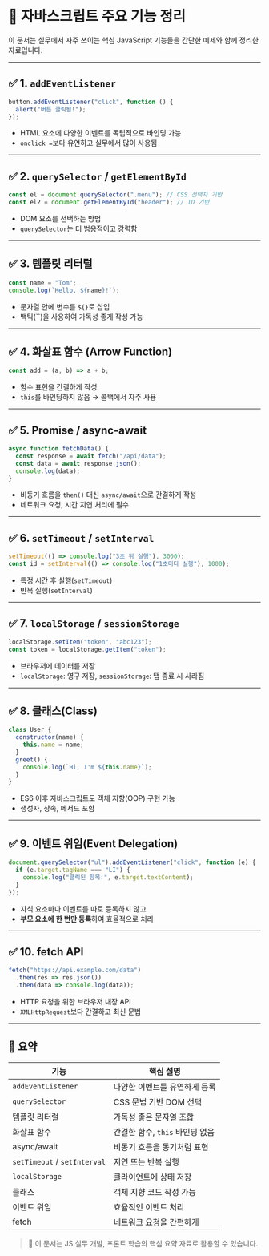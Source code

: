 
# 📘 자바스크립트 주요 기능 정리

이 문서는 실무에서 자주 쓰이는 핵심 JavaScript 기능들을 간단한 예제와 함께 정리한 자료입니다.

---

## ✅ 1. `addEventListener`

```javascript
button.addEventListener("click", function () {
  alert("버튼 클릭됨!");
});
```

- HTML 요소에 다양한 이벤트를 독립적으로 바인딩 가능
- `onclick =`보다 유연하고 실무에서 많이 사용됨

---

## ✅ 2. `querySelector` / `getElementById`

```javascript
const el = document.querySelector(".menu"); // CSS 선택자 기반
const el2 = document.getElementById("header"); // ID 기반
```

- DOM 요소를 선택하는 방법
- `querySelector`는 더 범용적이고 강력함

---

## ✅ 3. 템플릿 리터럴

```javascript
const name = "Tom";
console.log(`Hello, ${name}!`);
```

- 문자열 안에 변수를 `${}`로 삽입
- 백틱(``)을 사용하여 가독성 좋게 작성 가능

---

## ✅ 4. 화살표 함수 (Arrow Function)

```javascript
const add = (a, b) => a + b;
```

- 함수 표현을 간결하게 작성
- `this`를 바인딩하지 않음 → 콜백에서 자주 사용

---

## ✅ 5. Promise / async-await

```javascript
async function fetchData() {
  const response = await fetch("/api/data");
  const data = await response.json();
  console.log(data);
}
```

- 비동기 흐름을 `then()` 대신 `async/await`으로 간결하게 작성
- 네트워크 요청, 시간 지연 처리에 필수

---

## ✅ 6. `setTimeout` / `setInterval`

```javascript
setTimeout(() => console.log("3초 뒤 실행"), 3000);
const id = setInterval(() => console.log("1초마다 실행"), 1000);
```

- 특정 시간 후 실행(`setTimeout`)
- 반복 실행(`setInterval`)

---

## ✅ 7. `localStorage` / `sessionStorage`

```javascript
localStorage.setItem("token", "abc123");
const token = localStorage.getItem("token");
```

- 브라우저에 데이터를 저장
- `localStorage`: 영구 저장, `sessionStorage`: 탭 종료 시 사라짐

---

## ✅ 8. 클래스(Class)

```javascript
class User {
  constructor(name) {
    this.name = name;
  }
  greet() {
    console.log(`Hi, I'm ${this.name}`);
  }
}
```

- ES6 이후 자바스크립트도 객체 지향(OOP) 구현 가능
- 생성자, 상속, 메서드 포함

---

## ✅ 9. 이벤트 위임(Event Delegation)

```javascript
document.querySelector("ul").addEventListener("click", function (e) {
  if (e.target.tagName === "LI") {
    console.log("클릭된 항목:", e.target.textContent);
  }
});
```

- 자식 요소마다 이벤트를 따로 등록하지 않고
- **부모 요소에 한 번만 등록**하여 효율적으로 처리

---

## ✅ 10. fetch API

```javascript
fetch("https://api.example.com/data")
  .then(res => res.json())
  .then(data => console.log(data));
```

- HTTP 요청을 위한 브라우저 내장 API
- `XMLHttpRequest`보다 간결하고 최신 문법

---

## 📌 요약

| 기능 | 핵심 설명 |
|------|-----------|
| `addEventListener` | 다양한 이벤트를 유연하게 등록 |
| `querySelector` | CSS 문법 기반 DOM 선택 |
| 템플릿 리터럴 | 가독성 좋은 문자열 조합 |
| 화살표 함수 | 간결한 함수, `this` 바인딩 없음 |
| async/await | 비동기 흐름을 동기처럼 표현 |
| `setTimeout` / `setInterval` | 지연 또는 반복 실행 |
| `localStorage` | 클라이언트에 상태 저장 |
| 클래스 | 객체 지향 코드 작성 가능 |
| 이벤트 위임 | 효율적인 이벤트 처리 |
| fetch | 네트워크 요청을 간편하게 |

> 🎯 이 문서는 JS 실무 개발, 프론트 학습의 핵심 요약 자료로 활용할 수 있습니다.
